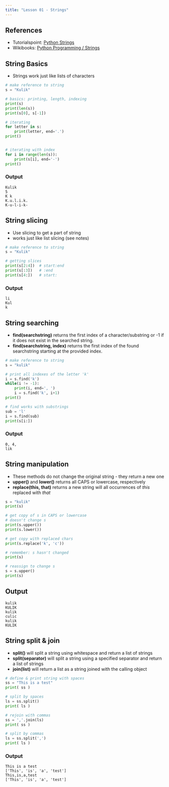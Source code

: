 ```yaml
---
title: "Lesson 01 - Strings"
---
```


## References

- Tutorialspoint: [Python Strings](http://www.tutorialspoint.com/python/python_strings.htm)
- Wikibooks: [Python Programming / Strings](https://en.wikibooks.org/wiki/Python_Programming/Strings)

## String Basics
- Strings work just like lists of characters

```python
# make reference to string
s = "Kulik"

# basics: printing, length, indexing
print(s)
print(len(s))
print(s[0], s[-1])

# iterating
for letter in s:
    print(letter, end='.')
print()


# iterating with index
for i in range(len(s)):
    print(s[i], end='-')
print()
```

### Output
```
Kulik
5
K k
K.u.l.i.k.
K-u-l-i-k-
```

## String slicing
- Use slicing to get a part of string
- works just like list slicing (see notes)

```python
# make reference to string
s = "Kulik"

# getting slices
print(s[2:4])  # start:end
print(s[:3])   # :end
print(s[4:])   # start:
```

### Output
```
li
Kul
k
```

## String searching
- **find(searchstring)** returns the first index of a character/substring or -1 if it does not exist in the searched string.
- **find(searchstring, index)** returns the first index of the found searchstring starting at the provided index.

```python
# make reference to string
s = "kulik"

# print all indexes of the letter 'k'
i = s.find('k')
while(i != -1):
    print(i, end=', ')
    i = s.find('k', i+1)
print()

# find works with substrings
sub = 'l'
i = s.find(sub)
print(s[i:])
```

### Output
```
0, 4,
lik
```

## String manipulation
- These methods do not change the original string - they return a new one
- **upper()** and **lower()** returns all CAPS or lowercase, respectively
- **replace(this, that)** returns a new string will all occurrences of *this* replaced with *that*

```python
s = "kulik"
print(s)

# get copy of s in CAPS or lowercase
# doesn't change s
print(s.upper())
print(s.lower())

# get copy with replaced chars
print(s.replace('k', 'c'))

# remember: s hasn't changed
print(s)

# reassign to change s
s = s.upper()
print(s)
```

## Output
```
kulik
KULIK
kulik
culic
kulik
KULIK
```

## String split & join
- **split()** will split a string using whitespace and return a list of strings
- **split(separator)** will split a string using a specified separator and return a list of strings
- **join(list)** will return a list as a string joined with the calling object

```python
# define & print string with spaces
ss = "This is a test"
print( ss )

# split by spaces
ls = ss.split()
print( ls )

# rejoin with commas
ss = ','.join(ls)
print( ss )

# split by commas
ls = ss.split(',')
print( ls )
```

### Output
```
This is a test
['This', 'is', 'a', 'test']
This,is,a,test
['This', 'is', 'a', 'test']
```
